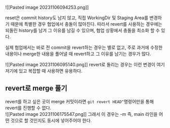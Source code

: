 
![[Pasted image 20231106094253.png]]

reset은 commit history도 남지 않고, 직접 WorkingDir 및 Staging Area를 변경하기 때문에 특별한 경우 협업에서 충돌이 많아진다.
따라서 revert를 사용하는 경우에는 되돌린 history를 남겨 그 이유를 남길 수 있으며, 협업 상황에서 충돌을 최소화 할 수 있다.

실제 협업에서는 바로 전 commit을 revert하는 경우는 별로 없고, 주로 과거에 수정한 내용이나 merge한 내용을 풀어낼 때 revert하고 그 이유를 남기는 경우가 많다.

![[Pasted image 20231106095140.png]]
revert로 돌리는 경우는 이런 변경이 여기저기에 있고 복잡할 때 사용하면 유용하다.


## revert로 merge 풀기
revert를 하고 싶은 곳이 merge 커밋이라면 `git revert HEAD^`명령어만을 통해 revert를 진행할 수 없다.  
![[Pasted image 20231106175547.png]]
그래서 이 경우는 -m 즉, main 라인을 어떤 것으로 할 것인지도 동시에 넣어주어야 한다. 